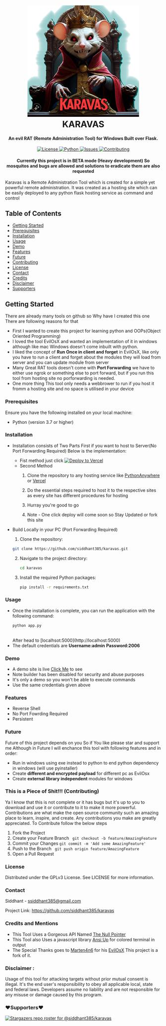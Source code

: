 <h1 align="center">
  <br>
  <a href="https://github.com/siddhant385/karavas"><img src="/data/images/logo.png?raw=true" alt="Logo" height="360" width="360"></a>
  <br>
  KARAVAS
  <br>
</h1>

<h4 align="center">An evil RAT (Remote Administration Tool) for Windows Built over Flask.</h4>

<p align="center">
  <a href="https://github.com/siddhant385/karavas/blob/main/LICENSE">
      <img src="https://img.shields.io/badge/license-GPLv3-blue.svg?style=flat-square" alt="License">
  </a>
  <a href="https://github.com/siddhant385/karavas/blob/main/LICENSE">
      <img src="https://img.shields.io/badge/python-3.10,%203.11-blue.svg?style=flat-square" alt="Python">
  </a>
  <a href="https://github.com/siddhant385/karavas/issues">
    <img src="https://img.shields.io/github/issues/siddhant385/karavas.svg?style=flat-square" alt="Issues">
  </a>
  <a href="https://github.com/siddhant385/karavas/blob/main/CONTRIBUTING.md">
      <img src="https://img.shields.io/badge/contributions-welcome-brightgreen.svg?style=flat-square" alt="Contributing">
  </a>
</p>
<h4 align="center"><strong>Currently this project is in BETA mode (Heavy development) So mosquitos and bugs are allowed and solutions to eradicate them are also requested</strong></h4>
Karavas is a Remote Administration Tool which is created for a simple yet powerful remote administration.
It was created as a hosting site which can be easily deployed to any python flask hosting service as command and control


## Table of Contents
- [Getting Started](#getting-started)
- [Prerequisites](#prerequisites)
- [Installation](#installation)
- [Usage](#usage)
- [Demo](#demo)
- [Features](#features)
- [Future](#future)
- [Contributing](#this-is-a-piece-of-shit-contributing)
- [License](#license)
- [Contact](#contact)
- [Credits](#credits)
- [Disclaimer](#disclaimer-)
- [Supporters](#️supporters️)
## Getting Started
There are already many tools on github so Why have I created this one There are following reasons for that

- First I wanted to create this project for learning python and OOPs(Object Oriented Programming)
- I loved the tool EvilOsX and wanted an implementation of it in windows although like mac Windows doesn't come inbuilt with python.
- I liked the concept of **Run Once in client and forget** in EvilOsX, like only you have to run a client and forget about the modules they will load from server and you can update module from server
- Many Great RAT tools doesn't come with **Port Forwarding** we have to either use ngrok or something else to port forward, but if you run this tool from hosting site no porforwarding is needed.
- One more thing This tool only needs a webbrower to run if you host it fromm a hosting site and no space is utilised in your device


### Prerequisites

Ensure you have the following installed on your local machine:
- Python (version 3.7 or higher)

### Installation
- Installation consists of Two Parts First if you want to host to Server(No Port Forwarding Required)
  Below is the implementation:
  - Fist method just click [![Deploy to Vercel](https://vercel.com/button)](https://vercel.com/import/project?template=https://github.com/siddhant385/karavas)
  - Second Method
      1. Clone the repository to any hosting service like [PythonAnywhere](https://www.pythonanywhere.com) or [Vercel](https://vercel.com)

      2. Do the essential steps required to host it to the respective sites as every site has different procedures for hosting

      3. Hurray you're good to go

      4. Note - One click deploy will come soon so Stay Updated or fork this site

- Build Locally in your PC (Port Forwarding Required)

  1. Clone the repository:
    ```sh
    git clone https://github.com/siddhant385/karavas.git
    ```
  2. Navigate to the project directory:
      ```sh
      cd karavas
      ```
      
  3. Install the required Python packages:
      ```sh
      pip install -r requirements.txt
      ```
    

### Usage
- Once the installation is complete, you can run the application with the following command:
    ```sh
    python app.py
    ```
    <br>
    After head to [localhsot:5000](http://localhost:5000)
- The default credentials are 
  <strong>Username:admin</strong>
  <strong>Password:2006</strong>

### Demo

- A demo site is live [Click Me](https://jokesapartismyname.pythonanywhere.com/) to see
- Note builder has been disabled for security and abuse purposes
- It's only a demo so you won't be able to execute commands
- Use the same credentials given above

### Features
- Reverse Shell
- No Port Fowrding Required
- Persistent

### Future
Future of this project depends on you So if You like please star and support me
Although in Future I will enchance this tool with following features and in order:
- Run in windows using exe instead to python to end python dependency in windows (will use pyinstaller)
- Create **different and encrypted payload** for different pc as EvilOsx
- Create **external library independent** modules for windows

### This is a Piece of Shit!!! (Contributing)
Ya I know that this is not complete or it has bugs but it's up to you to download and use it or contribute to it to make it more powerful.
Contributions are what make the open source community such an amazing place to learn, inspire, and create. Any contributions you make are greatly appreciated.
To Contribute follow the below steps
1. Fork the Project
2. Create your Feature Branch ``` git checkout -b feature/AmazingFeature```
3. Commit your Changes ``` git commit -m 'Add some AmazingFeature' ```
4. Push to the Branch ``` git push origin feature/AmazingFeature```
5. Open a Pull Request

### License

Distributed under the GPLv3 License. See LICENSE for more information.

### Contact

Siddhant - ssiddhant385@gmail.com

Project Link: https://github.com/siddhant385/karavas


### Credits and Mentions
- This Tool Uses a Gorgeous API Named [The Null Pointer](https://0x0.st/)
- This Tool also Uses a javascript library [Ansi Up](https://github.com/drudru/ansi_up) for colored terminal in output
- The Special Thanks goes to [Marten4n6](https://github.com/Marten4n6/) for his [EvilOsX](https://github.com/Marten4n6/EvilOSX) This project is a fork of it.


### Disclaimer :
Usage of this tool for attacking targets without prior mutual consent is illegal. It's the end user's responsibility to obey all applicable local, state and federal laws. Developers assume no liability and are not responsible for any misuse or damage caused by this program.


### ❤️Supporters❤️
[![Stargazers repo roster for @siddhant385/karavas](https://reporoster.com/stars/siddhant385/karavas)](https://github.com/siddhant385/karavas/stargazers)